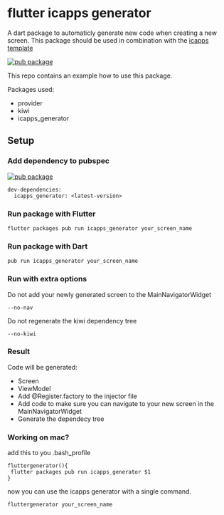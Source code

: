 # flutter icapps generator

A dart package to automaticly generate new code when creating a new screen. 
This package should be used in combination with the [icapps template](https://github.com/icapps/flutter-template)

[![pub package](https://img.shields.io/pub/v/icapps_generator.svg)](https://pub.dartlang.org/packages/icapps_generator)

This repo contains an example how to use this package.

Packages used:
 - provider
 - kiwi
 - icapps_generator

## Setup

### Add dependency to pubspec

[![pub package](https://img.shields.io/pub/v/icapps_generator.svg)](https://pub.dartlang.org/packages/icapps_generator)
```
dev-dependencies:
  icapps_generator: <latest-version>
```
### Run package with Flutter

```
flutter packages pub run icapps_generator your_screen_name
```

### Run package with Dart

```
pub run icapps_generator your_screen_name
```

### Run with extra options

Do not add your newly generated screen to the MainNavigatorWidget
```
--no-nav
```

Do not regenerate the kiwi dependency tree
```
--no-kiwi
```

### Result

Code will be generated:

- Screen
- ViewModel
- Add @Register.factory to the injector file
- Add code to make sure you can navigate to your new screen in the MainNavigatorWidget
- Generate the dependecy tree

### Working on mac?

add this to you .bash_profile

```
fluttergenerator(){
 flutter packages pub run icapps_generator $1
}
```

now you can use the icapps generator with a single command.

```
fluttergenerator your_screen_name
```